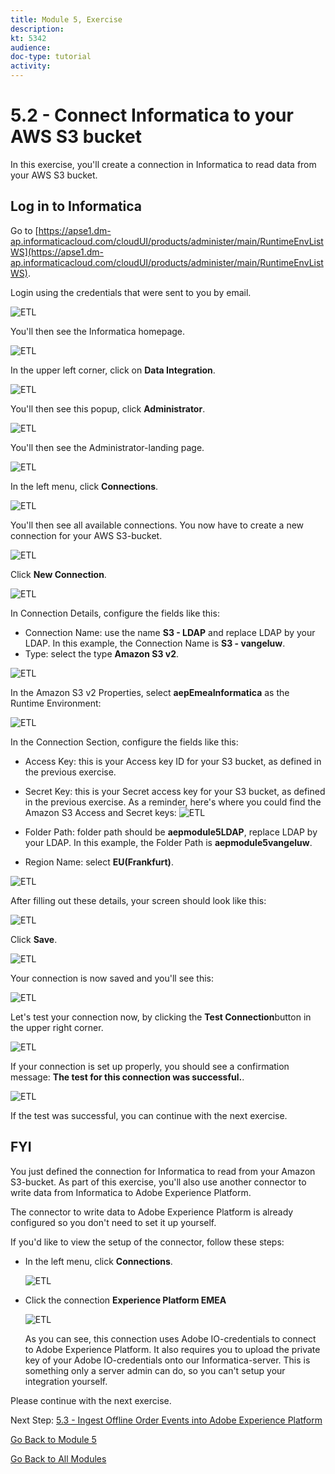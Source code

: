 ```yaml
---
title: Module 5, Exercise
description: 
kt: 5342
audience: 
doc-type: tutorial
activity: 
---
```


# 5.2 - Connect Informatica to your AWS S3 bucket

In this exercise, you'll create a connection in Informatica to read data from your AWS S3 bucket.

## Log in to Informatica

Go to [https://apse1.dm-ap.informaticacloud.com/cloudUI/products/administer/main/RuntimeEnvListWS](https://apse1.dm-ap.informaticacloud.com/cloudUI/products/administer/main/RuntimeEnvListWS).

Login using the credentials that were sent to you by email.

![ETL](./images/infhome.png)

You'll then see the Informatica homepage.

![ETL](./images/inf1.png)

In the upper left corner, click on **Data Integration**.

![ETL](./images/inf2.png)

You'll then see this popup, click **Administrator**.

![ETL](./images/inf3.png)

You'll then see the Administrator-landing page.

![ETL](./images/inf4.png)

In the left menu, click **Connections**.

![ETL](./images/inf5.png)

You'll then see all available connections. You now have to create a new connection for your AWS S3-bucket.

![ETL](./images/inf6.png)

Click **New Connection**.

![ETL](./images/inf7.png)

In Connection Details, configure the fields like this:

- Connection Name: use the name **S3 - LDAP** and replace LDAP by your LDAP. In this example, the Connection Name is **S3 - vangeluw**.
- Type: select the type **Amazon S3 v2**.

![ETL](./images/inf8.png)

In the Amazon S3 v2 Properties, select **aepEmeaInformatica** as the Runtime Environment:

![ETL](./images/inf9.png)

In the Connection Section, configure the fields like this:

- Access Key: this is your Access key ID for your S3 bucket, as defined in the previous exercise.
- Secret Key: this is your Secret access key for your S3 bucket, as defined in the previous exercise.
As a reminder, here's where you could find the Amazon S3 Access and Secret keys:
![ETL](./images/cred1.png)

- Folder Path: folder path should be **aepmodule5LDAP**, replace LDAP by your LDAP. In this example, the Folder Path is **aepmodule5vangeluw**.
- Region Name: select **EU(Frankfurt)**.

![ETL](./images/inf10.png)

After filling out these details, your screen should look like this:

![ETL](./images/inf11.png)

Click **Save**.

![ETL](./images/inf12.png)

Your connection is now saved and you'll see this:

![ETL](./images/inf13.png)

Let's test your connection now, by clicking the **Test Connection**button in the upper right corner.

![ETL](./images/inf14.png)

If your connection is set up properly, you should see a confirmation message: **The test for this connection was successful.**.

![ETL](./images/inf15.png)

If the test was successful, you can continue with the next exercise.

## FYI

You just defined the connection for Informatica to read from your Amazon S3-bucket.
As part of this exercise, you'll also use another connector to write data from Informatica to Adobe Experience Platform.

The connector to write data to Adobe Experience Platform is already configured so you don't need to set it up yourself.

If you'd like to view the setup of the connector, follow these steps:

- In the left menu, click **Connections**.

  ![ETL](./images/inf20.png)

- Click the connection **Experience Platform EMEA**

  ![ETL](./images/inf21.png)

  As you can see, this connection uses Adobe IO-credentials to connect to Adobe Experience Platform. It also requires you to upload the private key of your Adobe IO-credentials onto our Informatica-server. This is something only a server admin can do, so you can't setup your integration yourself.
  
Please continue with the next exercise.

Next Step: [5.3 - Ingest Offline Order Events into Adobe Experience Platform](./ex3.md)

[Go Back to Module 5](./data-ingestion-informatica-etl.md)

[Go Back to All Modules](../../README.md)
